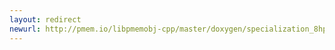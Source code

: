 ```yaml
---
layout: redirect
newurl: http://pmem.io/libpmemobj-cpp/master/doxygen/specialization_8hpp.html
---
```

